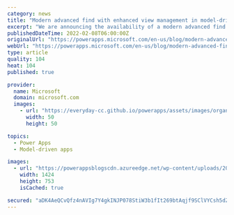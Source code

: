 ```yaml
---
category: news
title: "Modern advanced find with enhanced view management in model-driven apps"
excerpt: "We are announcing the availability of a modern advanced find in model-driven apps, including usability improvements to view management, all of which enable you to be more productive with data exploration. Now available for admins to enable with 2022 Release wave 1."
publishedDateTime: 2022-02-08T06:00:00Z
originalUrl: "https://powerapps.microsoft.com/en-us/blog/modern-advanced-find-with-enhanced-view-management-in-model-driven-apps/"
webUrl: "https://powerapps.microsoft.com/en-us/blog/modern-advanced-find-with-enhanced-view-management-in-model-driven-apps/"
type: article
quality: 104
heat: 104
published: true

provider:
  name: Microsoft
  domain: microsoft.com
  images:
    - url: "https://everyday-cc.github.io/powerapps/assets/images/organizations/microsoft.com-50x50.jpg"
      width: 50
      height: 50

topics:
  - Power Apps
  - Model-driven apps

images:
  - url: "https://powerappsblogscdn.azureedge.net/wp-content/uploads/2022/02/AF-Table-picker.gif"
    width: 1424
    height: 753
    isCached: true

secured: "aDK4AeQCvQfz4nAVIg7Y4gkINJP078StiW3b1fIt269btAqjf9SClVYCsh5dZ86DkYn3LEhmvo6y9H5JLUdLBLh6Tmw5572d6CrOBdXP/KerlcN6oSgTCSBuPsMoj4BsOODjIGm+e/5E8qGolVwqN6rJNaH7iIxfSD82oFGTaiws8cN4x/ihOjUTtDkcVXsnWjzydpqZ0C4b1kCUDtrg5UpSz+qhWeO72c2JSdSGS1jvxmXatCnbyOkd5urYotSlVIV0U6pEEd3x9e8+fHopq1ROk17nabKjfRCzBcRta8kZSw+NUYyUEftf2PA041U5q/rmr/uAYLdY6P6S+GRISyqDJILxw4J1GRCyBT5IhLE=;wFMfXVPFUskuz2uw48P2OA=="
---
```


